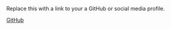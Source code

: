 Replace this with a link to your a GitHub or social media profile.

[GitHub](https://ajithjs10/markdown-portfolio.com) 
